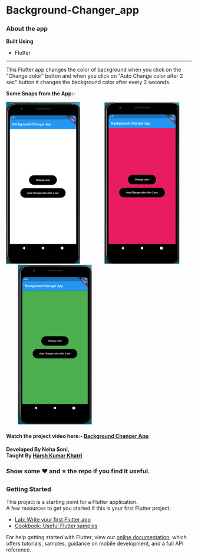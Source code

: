 
# Background-Changer_app
### About the app
<b>Built Using</b>
<ul><li>Flutter</li></ul>
<hr/>
This Flutter app changes the color of background when you click on the "Change color" button and when you click on "Auto Change color after 2 sec" button it changes the background color after every 2 seconds.

<b>Some Snaps from the App:-</b>
<p float="left">
<img src="project_images/image_1.png" width="200"/> &nbsp; &nbsp;  &nbsp; &nbsp; &nbsp; &nbsp;  &nbsp; &nbsp;
<img src="project_images/image_2.png" width="203"/> &nbsp; &nbsp;  &nbsp; &nbsp; &nbsp; &nbsp;  &nbsp; &nbsp;
<img src="project_images/image_3.png" width="200"/> &nbsp; &nbsp;  &nbsp; &nbsp; &nbsp; &nbsp;  &nbsp; &nbsp; 
</p>
<h4>Watch the project video here:- <a href="https://user-images.githubusercontent.com/67725607/110930894-a8a56a00-834f-11eb-846e-146deb85632f.mp4">Background Changer App</a></h4>


<h4>Developed By Neha Soni,<br/>Taught By <a href="https://github.com/harshkumarkhatri">Harsh Kumar Khatri</a></h4>

### Show some ❤️ and ⭐ the repo if you find it useful.
 ### Getting Started
This project is a starting point for a Flutter application.
<br/>
A few resources to get you started if this is your first Flutter project:
<ul>
 <li>
  <a href="https://flutter.dev/docs/get-started/codelab">Lab: Write your first Flutter app</a>
 </li>
 <li>
  <a href="https://flutter.dev/docs/cookbook">Cookbook: Useful Flutter samples</a>
 </li>
 </ul>
For help getting started with Flutter, view our <a href="https://flutter.dev/docs">online documentation</a>, which offers tutorials, samples, guidance on mobile development, and a full API reference.







